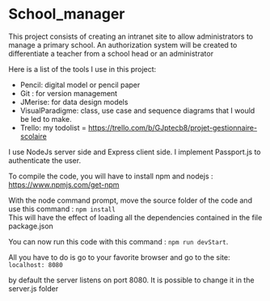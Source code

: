 # School_manager

This project consists of creating an intranet site to allow administrators to manage a primary school.
An authorization system will be created to differentiate a teacher from a school head or an administrator

Here is a list of the tools I use in this project:

- Pencil: digital model or pencil paper
- Git : for version management
- JMerise: for data design models
- VisualParadigme: class, use case and sequence diagrams that I would be led to make.
- Trello: my todolist = https://trello.com/b/GJptecb8/projet-gestionnaire-scolaire

I use NodeJs server side and Express client side. I implement Passport.js to authenticate the user.

To compile the code, you will have to install npm and nodejs : https://www.npmjs.com/get-npm  

With the node command prompt, move the source folder of the code and use this command : `npm install`  
This will have the effect of loading all the dependencies contained in the file package.json

You can now run this code with this command : `npm run devStart`.

All you have to do is go to your favorite browser and go to the site: `localhost: 8080`

by default the server listens on port 8080.
It is possible to change it in the server.js folder